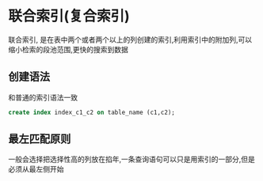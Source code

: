 # 联合索引(复合索引)

联合索引, 是在表中两个或者两个以上的列创建的索引,利用索引中的附加列,可以缩小检索的段池范围,更快的搜索到数据

## 创建语法

和普通的索引语法一致

```sql
create index index_c1_c2 on table_name (c1,c2);
```

## 最左匹配原则

一般会选择把选择性高的列放在掐年,一条查询语句可以只是用索引的一部分,但是必须从最左侧开始

